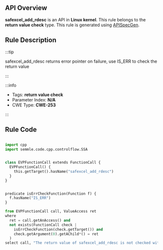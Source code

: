 ---
---


## API Overview
**safexcel_add_rdesc** is an API in **Linux kernel**. This rule belongs to the **return value check** type. This rule is generated using [APISpecGen](../../tools/APISpecGen).
## Rule Description

:::tip

safexcel_add_rdesc returns error pointer on failure, use IS_ERR to check the return value

:::

:::info

- Tags: **return value check**
- Parameter Index: **N/A**
- CWE Type: **CWE-253**

:::

## Rule Code
```python

import cpp
import semmle.code.cpp.controlflow.SSA


class EVPFunctionCall extends FunctionCall {
  EVPFunctionCall() {
    this.getTarget().hasName("safexcel_add_rdesc")
  }
}


predicate isErrCheckFunction(Function f) {
  f.hasName("IS_ERR") 
}

from EVPFunctionCall call, ValueAccess ret
where
  ret = call.getAnAccess() and
  not exists(FunctionCall check |
    isErrCheckFunction(check.getTarget()) and
    check.getArgument(0).getAChild*() = ret
  )
select call, "The return value of safexcel_add_rdesc is not checked with IS_ERR."
    
```